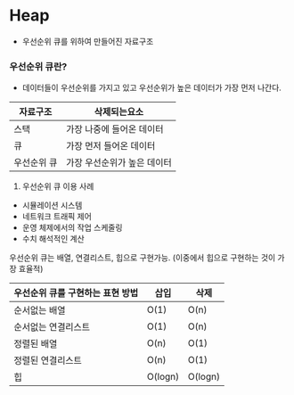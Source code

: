 # Heap

-   우선순위 큐를 위하여 만들어진 자료구조

### 우선순위 큐란?

-   데이터들이 우선순위를 가지고 있고 우선순위가 높은 데이터가 가장 먼저 나간다.

| 자료구조    | 삭제되는요소                |
| ----------- | --------------------------- |
| 스택        | 가장 나중에 들어온 데이터   |
| 큐          | 가장 먼저 들어온 데이터     |
| 우선순위 큐 | 가장 우선순위가 높은 데이터 |

1. 우선순위 큐 이용 사례

-   시뮬레이션 시스템
-   네트워크 트래픽 제어
-   운영 체제에서의 작업 스케줄링
-   수치 해석적인 계산

우선순위 큐는 배열, 연결리스트, 힙으로 구현가능. (이중에서 힙으로 구현하는 것이 가장 효율적)

| 우선순위 큐를 구현하는 표현 방법 | 삽입    | 삭제    |
| -------------------------------- | ------- | ------- |
| 순서없는 배열                    | O(1)    | O(n)    |
| 순서없는 연결리스트              | O(1)    | O(n)    |
| 정렬된 배열                      | O(n)    | O(1)    |
| 정렬된 연결리스트                | O(n)    | O(1)    |
| 힙                               | O(logn) | O(logn) |
